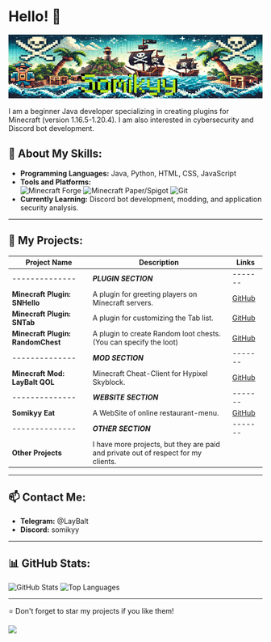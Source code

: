 # Hello! 👋

![Banner](./somikyy_github_banner.png)

I am a beginner Java developer specializing in creating plugins for Minecraft (version 1.16.5-1.20.4). I am also interested in cybersecurity and Discord bot development.

## 🚀 About My Skills:
- **Programming Languages:** Java, Python, HTML, CSS, JavaScript  
- **Tools and Platforms:**  
  ![Minecraft Forge](https://img.shields.io/badge/Minecraft-Forge-brightgreen) ![Minecraft Paper/Spigot](https://img.shields.io/badge/Minecraft-Paper%2FSpigot-yellow) ![Git](https://img.shields.io/badge/VersionControl-Git-blue)  
- **Currently Learning:** Discord bot development, modding, and application security analysis.

---

## 🌟 My Projects:
| Project Name | Description | Links |
|--------------|-------------|-------|
| -------------- |***PLUGIN SECTION***| ------- |
| **Minecraft Plugin: SNHello** | A plugin for greeting players on Minecraft servers. | [GitHub](https://github.com/Somikyy-Network/SNHello) |
| **Minecraft Plugin: SNTab** | A plugin for customizing the Tab list. | [GitHub](https://github.com/Somikyy-Network/SNTab) |
| **Minecraft Plugin: RandomChest** | A plugin to create Random loot chests. (You can specify the loot) | [GitHub](https://github.com/Somikyy/RandomChest) |
| -------------- |***MOD SECTION***| ------- |
| **Minecraft Mod: LayBalt QOL** | Minecraft Cheat-Client for Hypixel Skyblock. | [GitHub](https://github.com/LayBalt/LayBalt-QOL) |
| -------------- |***WEBSITE SECTION***| ------- |
| **Somikyy Eat** | A WebSite of online restaurant-menu. | [GitHub](https://github.com/Somikyy/Somikyy-Eat) |
| -------------- |***OTHER SECTION***| ------- |
| **Other Projects** | I have more projects, but they are paid and private out of respect for my clients. |

---

## 📫 Contact Me:
- **Telegram:** @LayBalt
- **Discord:** somikyy

---

## 📊 GitHub Stats:
![GitHub Stats](https://github-readme-stats.vercel.app/api?username=somikyy&show_icons=true&theme=radical)  ![Top Languages](https://github-readme-stats.vercel.app/api/top-langs/?username=somikyy&layout=compact&theme=radical)

---

⭐️ Don't forget to star my projects if you like them!

![](https://komarev.com/ghpvc/?username=somikyy&color=blue&style=flat)
